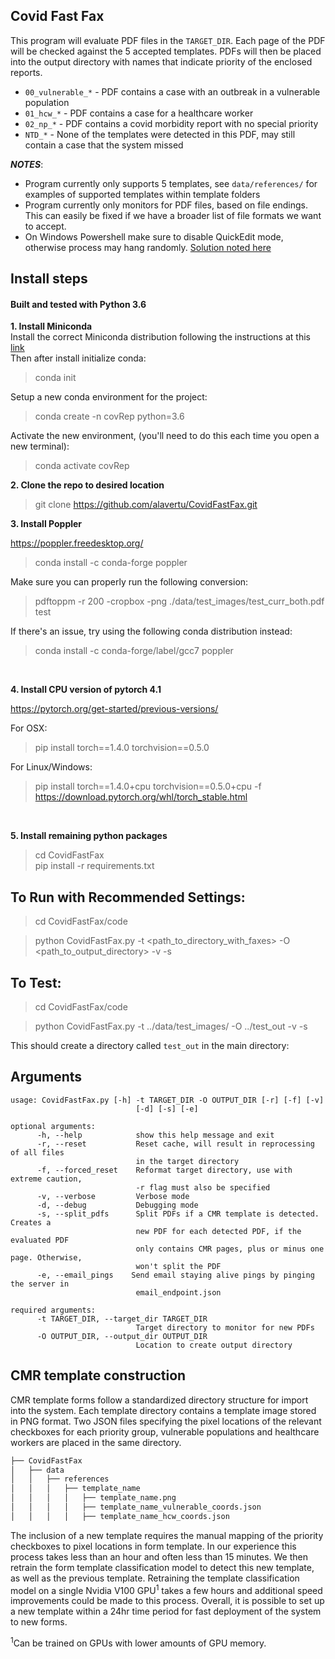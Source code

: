 ## Covid Fast Fax

This program will evaluate PDF files in the `TARGET_DIR`. Each page of the PDF will be checked against 
the 5 accepted templates. PDFs will then be placed into the output directory with names that indicate priority of the enclosed reports.

* `00_vulnerable_*` - PDF contains a case with an outbreak in a vulnerable population
* `01_hcw_*` - PDF contains a case for a healthcare worker
* `02_np_*` - PDF contains a covid morbidity report with no special priority
* `NTD_*` - None of the templates were detected in this PDF, may still contain a case that the system missed

***NOTES***: 
* Program currently only supports 5 templates, see `data/references/` for examples of supported templates within template folders
* Program currently only monitors for PDF files, based on file endings. This can easily be fixed if we have a broader 
list of file formats we want to accept.  
* On Windows Powershell make sure to disable QuickEdit mode, otherwise process may hang randomly. [Solution noted here](https://stackoverflow.com/questions/39676635/a-process-running-on-powershell-freezes-randomly/39676636#39676636) 

## Install steps  
#### Built and tested with Python 3.6
**1\. Install Miniconda**  
Install the correct Miniconda distribution following the instructions at this [link](https://docs.conda.io/en/latest/miniconda.html)  
Then after install initialize conda:
> conda init

Setup a new conda environment for the project:
> conda create -n covRep python=3.6  

Activate the new environment, (you'll need to do this each time you open a new terminal):
> conda activate covRep

**2\. Clone the repo to desired location**
> git clone https://github.com/alavertu/CovidFastFax.git

**3\. Install Poppler**

https://poppler.freedesktop.org/  
> conda install -c conda-forge poppler  

Make sure you can properly run the following conversion:
> pdftoppm -r 200 -cropbox -png ./data/test_images/test_curr_both.pdf test

If there's an issue, try using the following conda distribution instead:  

> conda install -c conda-forge/label/gcc7 poppler  
    
<br/>  
  
**4\. Install CPU version of pytorch 4.1**

https://pytorch.org/get-started/previous-versions/

For OSX:
> pip install torch==1.4.0 torchvision==0.5.0  

For Linux/Windows:  
> pip install torch==1.4.0+cpu torchvision==0.5.0+cpu -f https://download.pytorch.org/whl/torch_stable.html  
  
<br/>  

**5\. Install remaining python packages**

> cd CovidFastFax  
> pip install -r requirements.txt


## To Run with Recommended Settings:

> cd CovidFastFax/code

> python CovidFastFax.py -t <path_to_directory_with_faxes> -O <path_to_output_directory> -v -s

## To Test:
> cd CovidFastFax/code

> python CovidFastFax.py -t ../data/test_images/ -O ../test_out -v -s 

This should create a directory called `test_out` in the main directory:


## Arguments

```
usage: CovidFastFax.py [-h] -t TARGET_DIR -O OUTPUT_DIR [-r] [-f] [-v]
                            [-d] [-s] [-e]
                            
optional arguments:  
      -h, --help            show this help message and exit  
      -r, --reset           Reset cache, will result in reprocessing of all files  
                            in the target directory  
      -f, --forced_reset    Reformat target directory, use with extreme caution,  
                            -r flag must also be specified  
      -v, --verbose         Verbose mode  
      -d, --debug           Debugging mode  
      -s, --split_pdfs      Split PDFs if a CMR template is detected. Creates a  
                            new PDF for each detected PDF, if the evaluated PDF  
                            only contains CMR pages, plus or minus one page. Otherwise,  
                            won't split the PDF  
      -e, --email_pings    Send email staying alive pings by pinging the server in  
                            email_endpoint.json  

required arguments:  
      -t TARGET_DIR, --target_dir TARGET_DIR  
                            Target directory to monitor for new PDFs  
      -O OUTPUT_DIR, --output_dir OUTPUT_DIR  
                            Location to create output directory  
```  
## CMR template construction

CMR template forms follow a standardized directory structure for import into the system. Each template directory contains a template image stored in PNG format. Two JSON files specifying the pixel locations of the relevant checkboxes for each priority group, vulnerable populations and healthcare workers are placed in the same directory. 
```bash
├── CovidFastFax
│   ├── data
│   │   ├── references
│   │   │   ├── template_name
│   │   │   │   ├── template_name.png
│   │   │   │   ├── template_name_vulnerable_coords.json
│   │   │   │   ├── template_name_hcw_coords.json
```

The inclusion of a new template requires the manual mapping of the priority checkboxes to pixel locations in form template. In our experience this process takes less than an hour and often less than 15 minutes. We then retrain the form template classification model to detect this new template, as well as the previous template. Retraining the template classification model on a single Nvidia V100 GPU<sup>1</sup> takes a few hours and additional speed improvements could be made to this process. Overall, it is possible to set up a new template within a 24hr time period for fast deployment of the system to new forms. 

<sup>1</sup>Can be trained on GPUs with lower amounts of GPU memory. 

